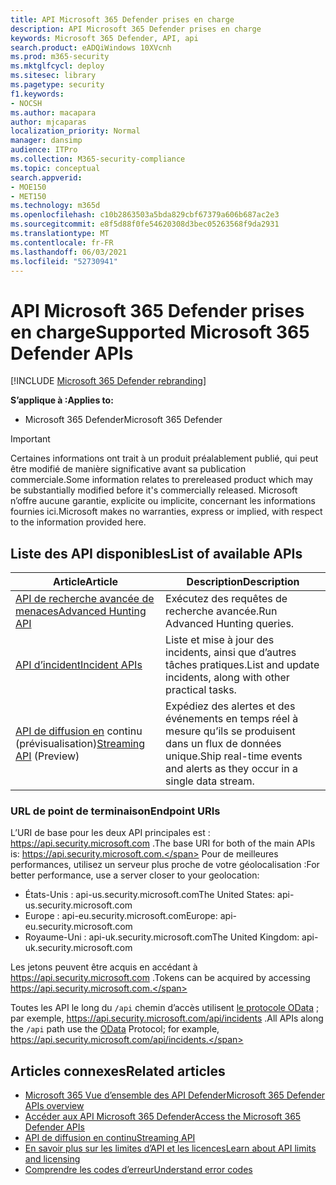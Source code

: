 ```yaml
---
title: API Microsoft 365 Defender prises en charge
description: API Microsoft 365 Defender prises en charge
keywords: Microsoft 365 Defender, API, api
search.product: eADQiWindows 10XVcnh
ms.prod: m365-security
ms.mktglfcycl: deploy
ms.sitesec: library
ms.pagetype: security
f1.keywords:
- NOCSH
ms.author: macapara
author: mjcaparas
localization_priority: Normal
manager: dansimp
audience: ITPro
ms.collection: M365-security-compliance
ms.topic: conceptual
search.appverid:
- MOE150
- MET150
ms.technology: m365d
ms.openlocfilehash: c10b2863503a5bda829cbf67379a606b687ac2e3
ms.sourcegitcommit: e8f5d88f0fe54620308d3bec05263568f9da2931
ms.translationtype: MT
ms.contentlocale: fr-FR
ms.lasthandoff: 06/03/2021
ms.locfileid: "52730941"
---
```

# <a name="supported-microsoft-365-defender-apis"></a><span data-ttu-id="8b9e9-104">API Microsoft 365 Defender prises en charge</span><span class="sxs-lookup"><span data-stu-id="8b9e9-104">Supported Microsoft 365 Defender APIs</span></span> 

[!INCLUDE [Microsoft 365 Defender rebranding](../includes/microsoft-defender.md)]

<span data-ttu-id="8b9e9-105">**S’applique à :**</span><span class="sxs-lookup"><span data-stu-id="8b9e9-105">**Applies to:**</span></span>
- <span data-ttu-id="8b9e9-106">Microsoft 365 Defender</span><span class="sxs-lookup"><span data-stu-id="8b9e9-106">Microsoft 365 Defender</span></span>

> [!IMPORTANT]
> <span data-ttu-id="8b9e9-107">Certaines informations ont trait à un produit préalablement publié, qui peut être modifié de manière significative avant sa publication commerciale.</span><span class="sxs-lookup"><span data-stu-id="8b9e9-107">Some information relates to prereleased product which may be substantially modified before it's commercially released.</span></span> <span data-ttu-id="8b9e9-108">Microsoft n’offre aucune garantie, explicite ou implicite, concernant les informations fournies ici.</span><span class="sxs-lookup"><span data-stu-id="8b9e9-108">Microsoft makes no warranties, express or implied, with respect to the information provided here.</span></span>

## <a name="list-of-available-apis"></a><span data-ttu-id="8b9e9-109">Liste des API disponibles</span><span class="sxs-lookup"><span data-stu-id="8b9e9-109">List of available APIs</span></span>

<span data-ttu-id="8b9e9-110">Article</span><span class="sxs-lookup"><span data-stu-id="8b9e9-110">Article</span></span> | <span data-ttu-id="8b9e9-111">Description</span><span class="sxs-lookup"><span data-stu-id="8b9e9-111">Description</span></span>
-|-
[<span data-ttu-id="8b9e9-112">API de recherche avancée de menaces</span><span class="sxs-lookup"><span data-stu-id="8b9e9-112">Advanced Hunting API</span></span>](api-advanced-hunting.md) | <span data-ttu-id="8b9e9-113">Exécutez des requêtes de recherche avancée.</span><span class="sxs-lookup"><span data-stu-id="8b9e9-113">Run Advanced Hunting queries.</span></span>
[<span data-ttu-id="8b9e9-114">API d’incident</span><span class="sxs-lookup"><span data-stu-id="8b9e9-114">Incident APIs</span></span>](api-incident.md) | <span data-ttu-id="8b9e9-115">Liste et mise à jour des incidents, ainsi que d’autres tâches pratiques.</span><span class="sxs-lookup"><span data-stu-id="8b9e9-115">List and update incidents, along with other practical tasks.</span></span>
<span data-ttu-id="8b9e9-116">[API de diffusion en](../defender-endpoint/raw-data-export.md) continu (prévisualisation)</span><span class="sxs-lookup"><span data-stu-id="8b9e9-116">[Streaming API](../defender-endpoint/raw-data-export.md) (Preview)</span></span> | <span data-ttu-id="8b9e9-117">Expédiez des alertes et des événements en temps réel à mesure qu’ils se produisent dans un flux de données unique.</span><span class="sxs-lookup"><span data-stu-id="8b9e9-117">Ship real-time events and alerts as they occur in a single data stream.</span></span>

### <a name="endpoint-uris"></a><span data-ttu-id="8b9e9-118">URL de point de terminaison</span><span class="sxs-lookup"><span data-stu-id="8b9e9-118">Endpoint URIs</span></span>

<span data-ttu-id="8b9e9-119">L’URI de base pour les deux API principales est : https://api.security.microsoft.com .</span><span class="sxs-lookup"><span data-stu-id="8b9e9-119">The base URI for both of the main APIs is: https://api.security.microsoft.com.</span></span> <span data-ttu-id="8b9e9-120">Pour de meilleures performances, utilisez un serveur plus proche de votre géolocalisation :</span><span class="sxs-lookup"><span data-stu-id="8b9e9-120">For better performance, use a server closer to your geolocation:</span></span>

- <span data-ttu-id="8b9e9-121">États-Unis : api-us.security.microsoft.com</span><span class="sxs-lookup"><span data-stu-id="8b9e9-121">The United States: api-us.security.microsoft.com</span></span>
- <span data-ttu-id="8b9e9-122">Europe : api-eu.security.microsoft.com</span><span class="sxs-lookup"><span data-stu-id="8b9e9-122">Europe: api-eu.security.microsoft.com</span></span>
- <span data-ttu-id="8b9e9-123">Royaume-Uni : api-uk.security.microsoft.com</span><span class="sxs-lookup"><span data-stu-id="8b9e9-123">The United Kingdom: api-uk.security.microsoft.com</span></span>

<span data-ttu-id="8b9e9-124">Les jetons peuvent être acquis en accédant à https://api.security.microsoft.com .</span><span class="sxs-lookup"><span data-stu-id="8b9e9-124">Tokens can be acquired by accessing https://api.security.microsoft.com.</span></span>

<span data-ttu-id="8b9e9-125">Toutes les API le long du `/api` chemin d’accès utilisent [le protocole OData](/odata/overview) ; par exemple, https://api.security.microsoft.com/api/incidents .</span><span class="sxs-lookup"><span data-stu-id="8b9e9-125">All APIs along the `/api` path use the [OData](/odata/overview) Protocol; for example, https://api.security.microsoft.com/api/incidents.</span></span>

## <a name="related-articles"></a><span data-ttu-id="8b9e9-126">Articles connexes</span><span class="sxs-lookup"><span data-stu-id="8b9e9-126">Related articles</span></span>

- [<span data-ttu-id="8b9e9-127">Microsoft 365 Vue d’ensemble des API Defender</span><span class="sxs-lookup"><span data-stu-id="8b9e9-127">Microsoft 365 Defender APIs overview</span></span>](api-overview.md)
- [<span data-ttu-id="8b9e9-128">Accéder aux API Microsoft 365 Defender</span><span class="sxs-lookup"><span data-stu-id="8b9e9-128">Access the Microsoft 365 Defender APIs</span></span>](api-access.md)
- [<span data-ttu-id="8b9e9-129">API de diffusion en continu</span><span class="sxs-lookup"><span data-stu-id="8b9e9-129">Streaming API</span></span>](../defender-endpoint/raw-data-export.md)
- [<span data-ttu-id="8b9e9-130">En savoir plus sur les limites d’API et les licences</span><span class="sxs-lookup"><span data-stu-id="8b9e9-130">Learn about API limits and licensing</span></span>](api-terms.md)
- [<span data-ttu-id="8b9e9-131">Comprendre les codes d’erreur</span><span class="sxs-lookup"><span data-stu-id="8b9e9-131">Understand error codes</span></span>](api-error-codes.md)
